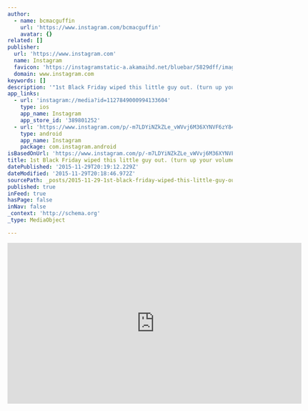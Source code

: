 ```yaml
---
author:
  - name: bcmacguffin
    url: 'https://www.instagram.com/bcmacguffin'
    avatar: {}
related: []
publisher:
  url: 'https://www.instagram.com'
  name: Instagram
  favicon: 'https://instagramstatic-a.akamaihd.net/bluebar/5829dff/images/ico/favicon.ico'
  domain: www.instagram.com
keywords: []
description: '"1st Black Friday wiped this little guy out. (turn up your volume for the cutest snores ever)"'
app_links:
  - url: 'instagram://media?id=1127849000994133604'
    type: ios
    app_name: Instagram
    app_store_id: '389801252'
  - url: 'https://www.instagram.com/p/-m7LDYiNZkZLe_vWVvj6M36XYNVF6zY84Ww_o0/'
    type: android
    app_name: Instagram
    package: com.instagram.android
isBasedOnUrl: 'https://www.instagram.com/p/-m7LDYiNZkZLe_vWVvj6M36XYNVF6zY84Ww_o0/?taken-by=bcmacguffin'
title: 1st Black Friday wiped this little guy out. (turn up your volume for the cutest snores ever)
datePublished: '2015-11-29T20:19:12.229Z'
dateModified: '2015-11-29T20:18:46.972Z'
sourcePath: _posts/2015-11-29-1st-black-friday-wiped-this-little-guy-out-turn-up-your-vo.md
published: true
inFeed: true
hasPage: false
inNav: false
_context: 'http://schema.org'
_type: MediaObject

---
```

<iframe src="https://cdn.embedly.com/widgets/media.html?src=http%3A%2F%2Fscontent.cdninstagram.com%2Fhphotos-xpa1%2Ft50.2886-16%2F12298212_1773718072855850_147439859_n.mp4&amp;src_secure=1&amp;url=https%3A%2F%2Fwww.instagram.com%2Fp%2F-m7LDYiNZkZLe_vWVvj6M36XYNVF6zY84Ww_o0%2F&amp;image=https%3A%2F%2Fscontent.cdninstagram.com%2Fhphotos-xtp1%2Ft51.2885-15%2Fe15%2F12230840_921741747880870_4944672_n.jpg&amp;key=b7d04c9b404c499eba89ee7072e1c4f7&amp;type=video%2Fmp4&amp;schema=instagram" width="658" height="360" scrolling="no" frameborder="0" allowfullscreen="allowfullscreen" style=""></iframe>